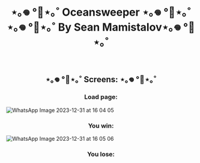 <h1 align="center">⋆｡𖦹 °🐋⋆｡˚ Oceansweeper ⋆｡𖦹 °🐋⋆｡˚ <Br>
⋆｡𖦹 °🐋⋆｡˚ By Sean Mamistalov⋆｡𖦹 °🐋⋆｡˚</h1>

<br>

<h2 align="center"> ⋆｡𖦹 °🐋⋆｡˚ Screens: ⋆｡𖦹 °🐋⋆｡˚</h2>

<h3 align="center">Load page: </h3>

![WhatsApp Image 2023-12-31 at 16 04 05](https://github.com/SeanMamistalov/Minesweeper/assets/139708154/b79449dd-f65b-4e96-b587-d085109d74e7)


<h3 align="center">You win: </h3>

![WhatsApp Image 2023-12-31 at 16 05 06](https://github.com/SeanMamistalov/Minesweeper/assets/139708154/3a6c86e2-6c04-4d2e-be68-c6a6acc7bd12)


<h3 align="center">You lose:</h3>

